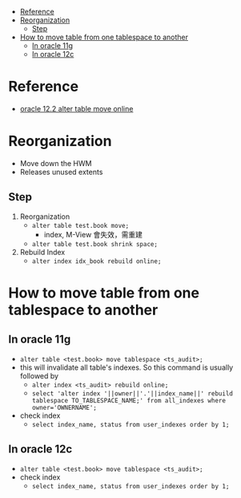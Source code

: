 - [Reference](#reference)
- [Reorganization](#reorganization)
    - [Step](#step)
- [How to move table from one tablespace to another](#how-to-move-table-from-one-tablespace-to-another)
    - [In oracle 11g](#in-oracle-11g)
    - [In oracle 12c](#in-oracle-12c)

# Reference
- [oracle 12.2 alter table move online](https://www.796t.com/article.php?id=105433)

# Reorganization
- Move down the HWM
- Releases unused extents

## Step
1. Reorganization
    - `alter table test.book move;`
        - index, M-View 會失效，需重建
    - `alter table test.book shrink space;`
2. Rebuild Index
    - `alter index idx_book rebuild online;`

# How to move table from one tablespace to another
## In oracle 11g
- `alter table <test.book> move tablespace <ts_audit>;`
- this will invalidate all table's indexes. So this command is usually followed by
    - `alter index <ts_audit> rebuild online;`
    - `select 'alter index '||owner||'.'||index_name||' rebuild tablespace TO_TABLESPACE_NAME;' from all_indexes where owner='OWNERNAME';`
- check index
    - `select index_name, status from user_indexes order by 1;`
## In oracle 12c
- `alter table <test.book> move tablespace <ts_audit>;`
- check index
    - `select index_name, status from user_indexes order by 1;`